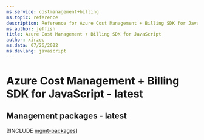 ```yaml
---
ms.service: costmanagement+billing
ms.topic: reference
description: Reference for Azure Cost Management + Billing SDK for JavaScript
ms.author: jeffish
title: Azure Cost Management + Billing SDK for JavaScript
author: xirzec
ms.data: 07/26/2022
ms.devlang: javascript
---
```

# Azure Cost Management + Billing SDK for JavaScript - latest

## Management packages - latest
[!INCLUDE [mgmt-packages](cost-management-+-billing-mgmt-index.md)]